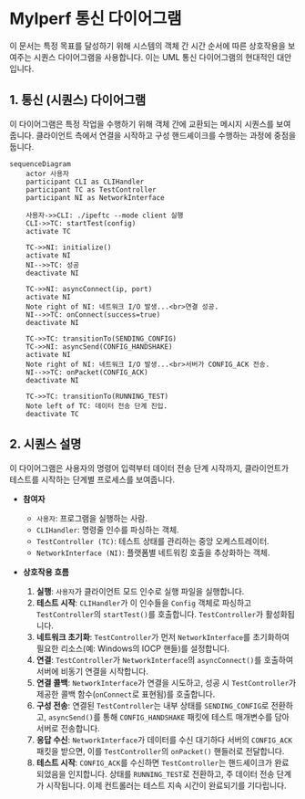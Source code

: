 # MyIperf 통신 다이어그램

이 문서는 특정 목표를 달성하기 위해 시스템의 객체 간 시간 순서에 따른 상호작용을 보여주는 시퀀스 다이어그램을 사용합니다. 이는 UML 통신 다이어그램의 현대적인 대안입니다.

## 1. 통신 (시퀀스) 다이어그램

이 다이어그램은 특정 작업을 수행하기 위해 객체 간에 교환되는 메시지 시퀀스를 보여줍니다. 클라이언트 측에서 연결을 시작하고 구성 핸드셰이크를 수행하는 과정에 중점을 둡니다.

```mermaid
sequenceDiagram
    actor 사용자
    participant CLI as CLIHandler
    participant TC as TestController
    participant NI as NetworkInterface

    사용자->>CLI: ./ipeftc --mode client 실행
    CLI->>TC: startTest(config)
    activate TC

    TC->>NI: initialize()
    activate NI
    NI-->>TC: 성공
    deactivate NI

    TC->>NI: asyncConnect(ip, port)
    activate NI
    Note right of NI: 네트워크 I/O 발생...<br>연결 성공.
    NI-->>TC: onConnect(success=true)
    deactivate NI

    TC->>TC: transitionTo(SENDING_CONFIG)
    TC->>NI: asyncSend(CONFIG_HANDSHAKE)
    activate NI
    Note right of NI: 네트워크 I/O 발생...<br>서버가 CONFIG_ACK 전송.
    NI-->>TC: onPacket(CONFIG_ACK)
    deactivate NI

    TC->>TC: transitionTo(RUNNING_TEST)
    Note left of TC: 데이터 전송 단계 진입.
    deactivate TC
```

## 2. 시퀀스 설명

이 다이어그램은 사용자의 명령어 입력부터 데이터 전송 단계 시작까지, 클라이언트가 테스트를 시작하는 단계별 프로세스를 보여줍니다.

*   **참여자**
    *   `사용자`: 프로그램을 실행하는 사람.
    *   `CLIHandler`: 명령줄 인수를 파싱하는 객체.
    *   `TestController (TC)`: 테스트 상태를 관리하는 중앙 오케스트레이터.
    *   `NetworkInterface (NI)`: 플랫폼별 네트워킹 호출을 추상화하는 객체.

*   **상호작용 흐름**
    1.  **실행**: `사용자`가 클라이언트 모드 인수로 실행 파일을 실행합니다.
    2.  **테스트 시작**: `CLIHandler`가 이 인수들을 `Config` 객체로 파싱하고 `TestController`의 `startTest()`를 호출합니다. `TestController`가 활성화됩니다.
    3.  **네트워크 초기화**: `TestController`가 먼저 `NetworkInterface`를 초기화하여 필요한 리소스(예: Windows의 IOCP 핸들)를 설정합니다.
    4.  **연결**: `TestController`가 `NetworkInterface`의 `asyncConnect()`를 호출하여 서버에 비동기 연결을 시작합니다.
    5.  **연결 콜백**: `NetworkInterface`가 연결을 시도하고, 성공 시 `TestController`가 제공한 콜백 함수(`onConnect`로 표현됨)를 호출합니다.
    6.  **구성 전송**: 연결된 `TestController`는 내부 상태를 `SENDING_CONFIG`로 전환하고, `asyncSend()`를 통해 `CONFIG_HANDSHAKE` 패킷에 테스트 매개변수를 담아 서버로 전송합니다.
    7.  **응답 수신**: `NetworkInterface`가 데이터를 수신 대기하다 서버의 `CONFIG_ACK` 패킷을 받으면, 이를 `TestController`의 `onPacket()` 핸들러로 전달합니다.
    8.  **테스트 시작**: `CONFIG_ACK`를 수신하면 `TestController`는 핸드셰이크가 완료되었음을 인지합니다. 상태를 `RUNNING_TEST`로 전환하고, 주 데이터 전송 단계가 시작됩니다. 이제 컨트롤러는 테스트 지속 시간이 완료되기를 기다립니다.